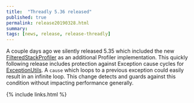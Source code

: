 ```yaml
---
title:  "Threadly 5.36 released"
published: true
permalink: release20190328.html
summary: 
tags: [news, release, release-threadly]
---
```


A couple days ago we silently released 5.35 which included the new <a href="javadocs/5.35/org/threadly/util/debug/FilteredStackProfiler.html">FilteredStackProfiler</a> as an additional Profiler implementation.  This quickly following release includes protection against Exception cause cycles for <a href="javadocs/5.35/org/threadly/util/ExceptionUtils.html">ExceptionUtils</a>.  A `cause` which loops to a previous exception could easily result in an infinite loop.  This change detects and guards against this condition without impacting performance generally.

{% include links.html %}

